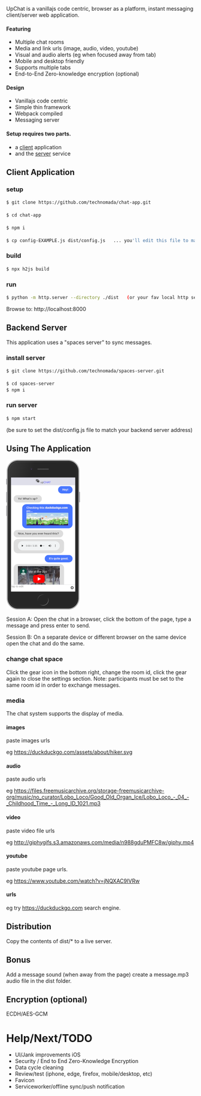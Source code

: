 UpChat is a vanillajs code centric, browser as a platform, instant messaging client/server web application.

#### Featuring
- Multiple chat rooms
- Media and link urls (image, audio, video, youtube)
- Visual and audio alerts (eg when focused away from tab)
- Mobile and desktop friendly
- Supports multiple tabs
- End-to-End Zero-knowledge encryption (optional)

#### Design
- Vanillajs code centric
- Simple thin framework
- Webpack compiled
- Messaging server


#### Setup requires two parts.
- a [client](#client-application) application
- and the [server](#backend-server) service


## Client Application

### setup
```sh
$ git clone https://github.com/technomada/chat-app.git

$ cd chat-app

$ npm i

$ cp config-EXAMPLE.js dist/config.js   ... you'll edit this file to match your server settings.
```

### build
```sh
$ npx h2js build
```

### run
```sh
$ python -m http.server --directory ./dist   (or your fav local http server)
```
Browse to: http://localhost:8000




## Backend Server

This application uses a "spaces server" to sync messages.

### install server
```sh
$ git clone https://github.com/technomada/spaces-server.git

$ cd spaces-server
$ npm i
```

### run server
```sh
$ npm start
```
(be sure to set the dist/config.js file to match your backend server address)

## Using The Application

![Application Screenshot](media/screenshot-200.png)

Session A: Open the chat in a browser, click the bottom of the page, type a message and press enter to send.

Session B: On a separate device or different browser on the same device open the chat and do the same.

### change chat space
Click the gear icon in the bottom right, change the room id, click the gear again to close the settings section.  Note: participants must be set to the same room id in order to exchange messages.

### media
The chat system supports the display of media.

#### images
paste images urls

eg https://duckduckgo.com/assets/about/hiker.svg

#### audio
paste audio urls

eg https://files.freemusicarchive.org/storage-freemusicarchive-org/music/no_curator/Lobo_Loco/Good_Old_Organ_Ice/Lobo_Loco_-_04_-_Childhood_Time_-_Long_ID_1021.mp3

#### video
paste video file urls

eg http://giphygifs.s3.amazonaws.com/media/n988gduPMFC8w/giphy.mp4 

#### youtube
paste youtube page urls.

eg https://www.youtube.com/watch?v=jNQXAC9IVRw

#### urls
eg try https://duckduckgo.com search engine.

## Distribution
Copy the contents of dist/* to a live server.

## Bonus
Add a message sound (when away from the page) create a message.mp3 audio file in the dist folder.

## Encryption (optional)
ECDH/AES-GCM

# Help/Next/TODO
* UI/Jank improvements iOS
* Security / End to End Zero-Knowledge Encryption
* Data cycle cleaning
* Review/test (iphone, edge, firefox, mobile/desktop, etc)
* Favicon
* Serviceworker/offline sync/push notification

